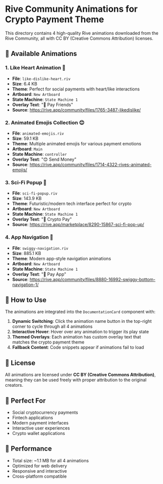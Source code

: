# Rive Community Animations for Crypto Payment Theme

This directory contains 4 high-quality Rive animations downloaded from the Rive Community, all with CC BY (Creative Commons Attribution) licenses.

## 🎨 Available Animations

### 1. **Like Heart Animation** 💖
- **File**: `like-dislike-heart.riv`
- **Size**: 6.4 KB
- **Theme**: Perfect for social payments with heart/like interactions
- **Artboard**: `New Artboard`
- **State Machine**: `State Machine 1`
- **Overlay Text**: "💖 Pay Friends"
- **Source**: https://rive.app/community/files/1765-3487-likedislike/

### 2. **Animated Emojis Collection** 😊
- **File**: `animated-emojis.riv`
- **Size**: 59.1 KB
- **Theme**: Multiple animated emojis for various payment emotions
- **Artboard**: `Main`
- **State Machine**: `controller`
- **Overlay Text**: "😊 Send Money"
- **Source**: https://rive.app/community/files/1714-4322-rives-animated-emojis/

### 3. **Sci-Fi Popup** 🚀
- **File**: `sci-fi-popup.riv`
- **Size**: 143.9 KB
- **Theme**: Futuristic/modern tech interface perfect for crypto
- **Artboard**: `New Artboard`
- **State Machine**: `State Machine 1`
- **Overlay Text**: "🚀 Crypto Pay"
- **Source**: https://rive.app/marketplace/8290-15867-sci-fi-pop-up/

### 4. **App Navigation** 📱
- **File**: `swiggy-navigation.riv`
- **Size**: 885.1 KB
- **Theme**: Modern app-style navigation animations
- **Artboard**: `New Artboard`
- **State Machine**: `State Machine 1`
- **Overlay Text**: "📱 Pay App"
- **Source**: https://rive.app/community/files/8880-16992-swiggy-bottom-navigation-1/

## 🔄 How to Use

The animations are integrated into the `DocumentationCard` component with:

1. **Dynamic Switching**: Click the animation name button in the top-right corner to cycle through all 4 animations
2. **Interactive Hover**: Hover over any animation to trigger its play state
3. **Themed Overlays**: Each animation has custom overlay text that matches the crypto payment theme
4. **Fallback Content**: Code snippets appear if animations fail to load

## 📄 License

All animations are licensed under **CC BY (Creative Commons Attribution)**, meaning they can be used freely with proper attribution to the original creators.

## 🎯 Perfect For

- Social cryptocurrency payments
- Fintech applications
- Modern payment interfaces
- Interactive user experiences
- Crypto wallet applications

## 🚀 Performance

- Total size: ~1.1 MB for all 4 animations
- Optimized for web delivery
- Responsive and interactive
- Cross-platform compatible 